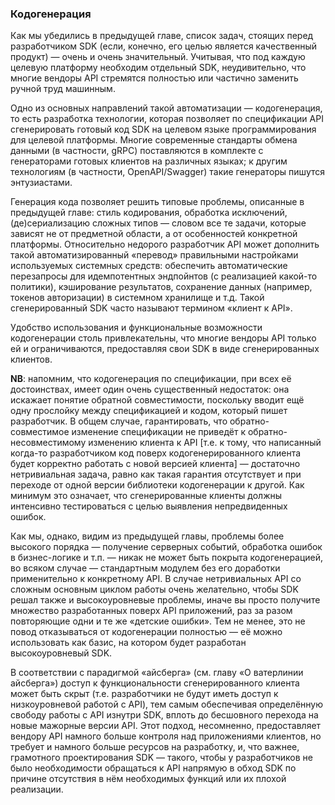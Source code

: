 ### Кодогенерация

Как мы убедились в предыдущей главе, список задач, стоящих перед разработчиком SDK (если, конечно, его целью является качественный продукт) — очень и очень значительный. Учитывая, что под каждую целевую платформу необходим отдельный SDK, неудивительно, что многие вендоры API стремятся полностью или частично заменить ручной труд машинным.

Одно из основных направлений такой автоматизации — кодогенерация, то есть разработка технологии, которая позволяет по спецификации API сгенерировать готовый код SDK на целевом языке программирования для целевой платформы. Многие современные стандарты обмена данными (в частности, gRPC) поставляются в комплекте с генераторами готовых клиентов на различных языках; к другим технологиям (в частности, OpenAPI/Swagger) такие генераторы пишутся энтузиастами.

Генерация кода позволяет решить типовые проблемы, описанные в предыдущей главе: стиль кодирования, обработка исключений, (де)сериализацию сложных типов — словом все те задачи, которые зависят не от предметной области, а от особенностей конкретной платформы. Относительно недорого разработчик API может дополнить такой автоматизированный «перевод» правильными настройками используемых системных средств: обеспечить автоматические перезапросы для идемпотентных эндпойнтов (с реализацией какой-то политики), кэширование результатов, сохранение данных (например, токенов авторизации) в системном хранилище и т.д. Такой сгенерированный SDK часто называют термином «клиент к API».

Удобство использования и функциональные возможности кодогенерации столь привлекательны, что многие вендоры API только ей и ограничиваются, предоставляя свои SDK в виде сгенерированных клиентов.

**NB**: напомним, что кодогенерация по спецификации, при всех её достоинствах, имеет один очень существенный недостаток: она искажает понятие обратной совместимости, поскольку вводит ещё одну прослойку между спецификацией и кодом, который пишет разработчик. В общем случае, гарантировать, что обратно-совместимое изменение спецификации не приведёт к обратно-несовместимому изменению клиента к API [т.е. к тому, что написанный когда-то разработчиком код поверх кодогенерированного клиента будет корректно работать с новой версией клиента] — достаточно нетривиальная задача, равно как такая гарантия отсутствует и при переходе от одной версии библиотеки кодогенерации к другой. Как минимум это означает, что сгенерированные клиенты должны интенсивно тестироваться с целью выявления непредвиденных ошибок.

Как мы, однако, видим из предыдущей главы, проблемы более высокого порядка — получение серверных событий, обработка ошибок в бизнес-логике и т.п. — никак не может быть покрыта кодогенерацией, во всяком случае — стандартным модулем без его доработки применительно к конкретному API. В случае нетривиальных API со сложным основным циклом работы очень желательно, чтобы SDK решал также и высокоуровневые проблемы, иначе вы просто получите множество разработанных поверх API приложений, раз за разом повторяющие одни и те же «детские ошибки». Тем не менее, это не повод отказываться от кодогенерации полностью — её можно использовать как базис, на котором будет разработан высокоуровневый SDK.

В соответствии с парадигмой «айсберга» (см. главу «О ватерлинии айсберга») доступ к функциональности сгенерированного клиента может быть скрыт (т.е. разработчики не будут иметь доступ к низкоуровневой работой с API), тем самым обеспечивая определённую свободу работы с API изнутри SDK, вплоть до бесшовного перехода на новые мажорные версии API. Этот подход, несомненно, предоставляет вендору API намного больше контроля над приложениями клиентов, но требует и намного больше ресурсов на разработку, и, что важнее, грамотного проектирования SDK — такого, чтобы у разработчиков не было необходимости обращаться к API напрямую в обход SDK по причине отсутствия в нём необходимых функций или их плохой реализации.